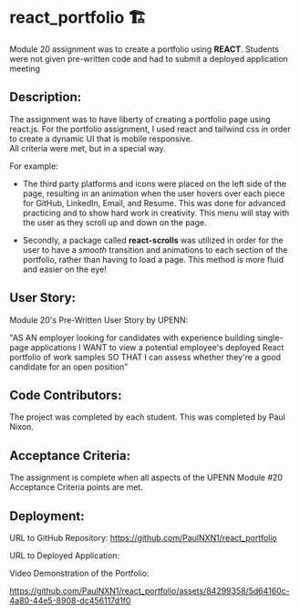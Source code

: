 # react_portfolio 🏗️
Module 20 assignment was to create a portfolio using **REACT**.  Students were not given pre-written code and had to submit a deployed application meeting


## Description:

The assignment was to have liberty of creating a portfolio page using react.js.
For the portfolio assignment, I used react and tailwind css in order to create a dynamic UI that is mobile responsive.  
All criteria were met, but in a special way. 

For example:
- The third party platforms and icons were placed on the left side of the page, resulting in an animation when the user hovers over each piece for GitHub, LinkedIn, Email, and Resume.  This was done for advanced practicing and to show hard work in creativity.  This menu will stay with the user as they scroll up and down on the page.  

- Secondly, a package called **react-scrolls** was utilized in order for the user to have a *smooth* transition and animations to each section of the portfolio, rather than having to load a page.  This method is more fluid and easier on the eye!  


## User Story:
Module 20's Pre-Written User Story by UPENN:

"AS AN employer looking for candidates with experience building single-page applications
I WANT to view a potential employee's deployed React portfolio of work samples
SO THAT I can assess whether they're a good candidate for an open position"


## Code Contributors:

The project was completed by each student. This was completed by Paul Nixon.

## Acceptance Criteria:

The assignment is complete when all aspects of the UPENN Module #20 Acceptance Criteria points are met.

## Deployment:

URL to GitHub Repository:  https://github.com/PaulNXN1/react_portfolio

URL to Deployed Application: 

Video Demonstration of the Portfolio:




https://github.com/PaulNXN1/react_portfolio/assets/84299358/5d64160c-4a80-44e5-8908-dc456117d1f0


